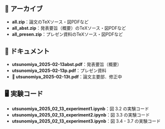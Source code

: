 ## 📂 アーカイブ
- **all.zip**：論文のTeXソース・図PDFなど
- **all_abst.zip**：発表要旨（概要）のTeXソース・図PDFなど
- **all_presen.zip**：プレゼン資料のTeXソース・図PDFなど

## 📄 ドキュメント
- **utsunomiya_2025-02-13abst.pdf**：発表要旨（概要）
- **utsunomiya_2025-02-13p.pdf**：プレゼン資料
- **🔴 utsunomiya_2025-02-13t.pdf**：論文主要部．修正中

## 🖥️ 実験コード
- **utsunomiya_2025_02_13_experiment1.ipynb**：図 3.2 の実験コード
- **utsunomiya_2025_02_13_experiment2.ipynb**：図 3.3 の実験コード
- **utsunomiya_2025_02_13_experiment3.ipynb**：図 3.4 - 3.7 の実験コード
